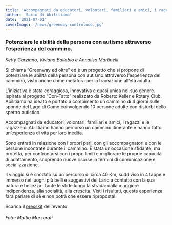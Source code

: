 ```yaml
---
title: 'Accompagnati da educatori, volontari, familiari e amici, i ragazzi e le ragazze di Abilitiamo hanno percorso un cammino itinerante e hanno fatto un’esperienza di vita per loro inedita.'
author: 'Socio di Abilítiamo'
date: '2021-07-01'
coverImage: '/news/greenway-controluce.jpg'
---
```


### Potenziare le abilità della persona con autismo attraverso l’esperienza del cammino.
*Ketty Garziano, Viviana Ballabio e Annalisa Martinelli*

Si chiama “Greenway ed oltre” ed è un progetto che si propone di potenziare le abilità della persona con autismo attraverso l’esperienza del cammino, visto anche come metafora per la transizione all’età adulta.

L’iniziativa è stata coraggiosa, innovativa e quasi unica nel suo genere. Ispirata al progetto “Con-Tatto” realizzato da Roberto Keller e Rotary Club, Abilitiamo ha ideato e portato a compimento un cammino di 4 giorni sulle sponde del Lago di Como coinvolgendo 10 persone adulte con disturbi dello spettro autistico.

Accompagnati da educatori, volontari, familiari e amici, i ragazzi e le ragazze di Abilitiamo hanno percorso un cammino itinerante e hanno fatto un’esperienza di vita per loro inedita.

Sono entrati in relazione con i propri pari, con gli accompagnatori e con le persone incontrate durante il cammino. È stata un’occasione sfidante, ma protetta, per confrontarsi con i propri limiti e migliorare le proprie capacità di adattamento, scoprendo nuove risorse in termini di comunicazione e socializzazione.

Il viaggio si è snodato su un percorso di circa 40 Km, suddiviso in 4 tappe e immerso nei luoghi più belli e suggestivi del Lario a contatto con la sua natura e bellezza. Tante le sfide lungo la strada: dalla maggiore indipendenza, alla socialità, alla crescita. Visti i risultati, questa esperienza farà parlare di sè e non potrà che essere riproposta!

Scarica il [presskit](/news/presskit-greenway.pdf) dell'evento.

###### Foto: Mattia Marzorati